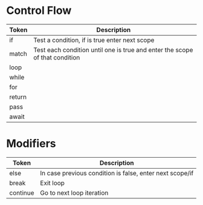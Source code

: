 # Control Flow

| Token | Description |
| --- | --- |
| if | Test a condition, if is true enter next scope |
| match | Test each condition until one is true and enter the scope of that condition |
| loop | |
| while | |
| for | |
| return | |
| pass | |
| await | |

# Modifiers

| Token | Description |
| --- | --- |
| else | In case previous condition is false, enter next scope/if |
| break | Exit loop |
| continue | Go to next loop iteration |
